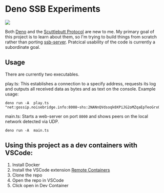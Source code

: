 # Deno SSB Experiments

![](https://tokei.rs/b1/github/retog/deno-ssb-experiments)


Both [Deno](https://deno.land/) and the
[Scuttlebutt Protocol](https://ssbc.github.io/scuttlebutt-protocol-guide/) are
new to me. My primary goal of this project is to learn about them, so I'm trying
to build things from scratch rather than porting
[ssb-server](https://github.com/ssbc/ssb-server). Pratcical usability of the
code is currently a subordinate goal.

## Usage

There are currently two executables.

play.ts: This establishes a connection to a specify address, requests its log
and outputs all received data as bytes and as text on the console. Example
usage:

    deno run -A  play.ts "net:gossip.noisebridge.info:8008~shs:2NANnQVdsoqk0XPiJG2oMZqaEpTeoGrxOHJkLIqs7eY="

main.ts: Starts a web-server on port `8000` and shows peers on the local network
detected via UDP.

    deno run -A  main.ts

## Using this project as a dev containers with VSCode:

1. Install Docker
2. Install the VSCode extension
   [Remote Containers](https://marketplace.visualstudio.com/items?itemName=ms-vscode-remote.remote-containers)
3. Clone the repo
4. Open the repo in VSCode
5. Click open in Dev Container
